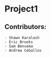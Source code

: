 # Project1
## Contributors: 
    - Shawn Karalash
    - Eric Brooks
    - Sam Bensema
    - Andrew Ceballos